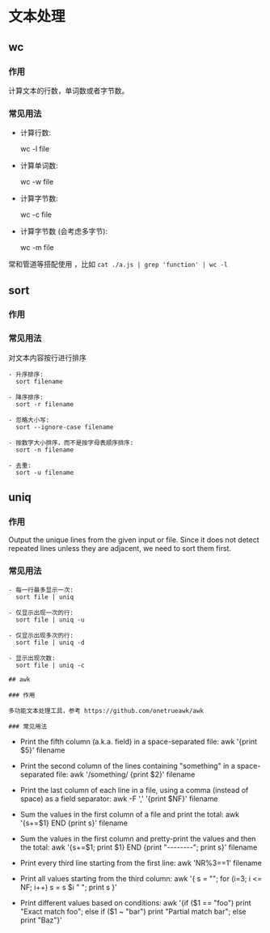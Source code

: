 # 文本处理

## wc

### 作用

计算文本的行数，单词数或者字节数。

### 常见用法

- 计算行数:

  wc -l file

- 计算单词数:

  wc -w file

- 计算字节数:

  wc -c file

- 计算字节数 (会考虑多字节):

  wc -m file
  
常和管道等搭配使用 ，比如 `cat ./a.js | grep 'function' | wc -l`

## sort

### 作用

### 常见用法

对文本内容按行进行排序
```
- 升序排序:
  sort filename

- 降序排序:
  sort -r filename

- 忽略大小写:
  sort --ignore-case filename

- 按数字大小排序，而不是按字母表顺序排序:
  sort -n filename

- 去重:
  sort -u filename

```
## uniq

### 作用

 Output the unique lines from the given input or file.
  Since it does not detect repeated lines unless they are adjacent, we need to sort them first.

### 常见用法
```
- 每一行最多显示一次:
  sort file | uniq

- 仅显示出现一次的行:
  sort file | uniq -u

- 仅显示出现多次的行:
  sort file | uniq -d

- 显示出现次数:
  sort file | uniq -c

## awk

### 作用

多功能文本处理工具，参考 https://github.com/onetrueawk/awk

### 常见用法
```
- Print the fifth column (a.k.a. field) in a space-separated file:
  awk '{print $5}' filename

- Print the second column of the lines containing "something" in a space-separated file:
  awk '/something/ {print $2}' filename

- Print the last column of each line in a file, using a comma (instead of space) as a field separator:
  awk -F ',' '{print $NF}' filename

- Sum the values in the first column of a file and print the total:
  awk '{s+=$1} END {print s}' filename

- Sum the values in the first column and pretty-print the values and then the total:
  awk '{s+=$1; print $1} END {print "--------"; print s}' filename

- Print every third line starting from the first line:
  awk 'NR%3==1' filename

- Print all values starting from the third column:
  awk '{ s = ""; for (i=3; i <= NF; i++) s = s $i " "; print s }'

- Print different values based on conditions:
  awk '{if ($1 == "foo") print "Exact match foo"; else if ($1 ~ "bar") print "Partial match bar"; else print "Baz"}'
  ```

